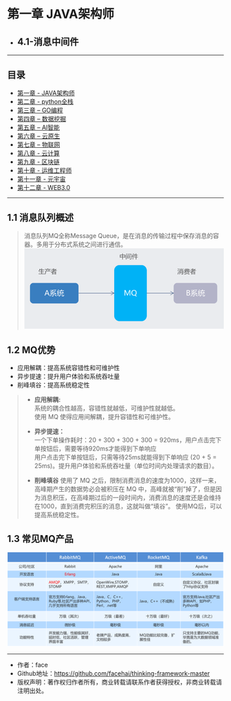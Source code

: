 # 第一章 JAVA架构师
- ## 4.1-消息中间件

------
## 目录
- [第一章 - JAVA架构师](JAVA架构师.md)
- [第二章 - python全栈](python全栈.md)
- [第三章 – GO编程](GO编程.md)
- [第四章 – 数据挖掘](数据挖掘.md)
- [第五章 – AI智能](AI智能.md)
- [第六章 – 云原生](云原生.md)
- [第七章 – 物联网](物联网.md)
- [第八章 - 云计算](云计算.md)
- [第九章 - 区块链](区块链.md)
- [第十章 - 运维工程师](运维工程师.md)
- [第十一章 - 元宇宙](元宇宙.md)
- [第十二章 - WEB3.0](WEB3.0.md)
------

## 1.1 消息队列概述
> 消息队列MQ全称Message Queue，是在消息的传输过程中保存消息的容器。多用于分布式系统之间进行通信。
![2022020346546.png](screenshot/2022020346546.png)

## 1.2 MQ优势
- 应用解耦：提高系统容错性和可维护性
- 异步提速：提升用户体验和系统吞吐量
- 削峰填谷：提高系统稳定性

>- **应用解耦:** <br>
   > 系统的耦合性越高，容错性就越低，可维护性就越低。<br>
   > 使用 MQ 使得应用间解耦，提升容错性和可维护性。
>
>- **异步提速：** <br>
   > 一个下单操作耗时：20 + 300 + 300 + 300 = 920ms，用户点击完下单按钮后，需要等待920ms才能得到下单响应<br>
   > 用户点击完下单按钮后，只需等待25ms就能得到下单响应 (20 + 5 = 25ms)。提升用户体验和系统吞吐量（单位时间内处理请求的数目）。
>
>- **削峰填谷**
   > 使用了 MQ 之后，限制消费消息的速度为1000，这样一来，高峰期产生的数据势必会被积压在 MQ 中，高峰就被“削”掉了，但是因为消息积压，在高峰期过后的一段时间内，消费消息的速度还是会维持在1000，直到消费完积压的消息，这就叫做“填谷”。 使用MQ后，可以提高系统稳定性。

## 1.3 常见MQ产品
![2022021104566.png](screenshot/2022021104566.png)

---
- 作者：face
- Github地址：https://github.com/facehai/thinking-framework-master
- 版权声明：著作权归作者所有，商业转载请联系作者获得授权，非商业转载请注明出处。
